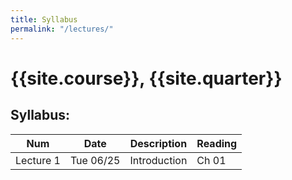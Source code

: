 ```yaml
---
title: Syllabus
permalink: "/lectures/"
---
```


# {{site.course}}, {{site.quarter}}

## Syllabus:
| Num  | Date | Description | Reading |
| ------| ------- | ------|------- |
Lecture 1|	Tue 06/25|	Introduction | Ch 01 |


